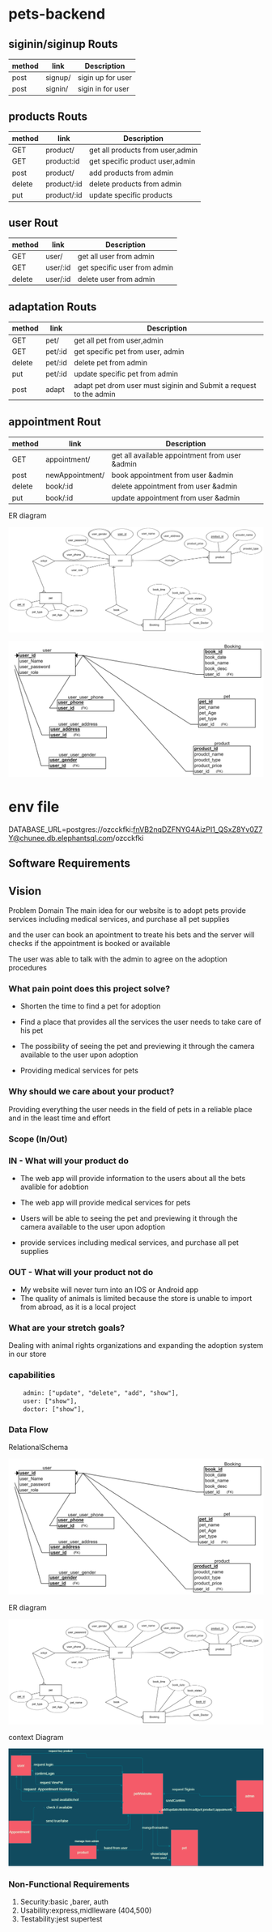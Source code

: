 # pets-backend

## siginin/siginup Routs

| method      |                      link           |   Description            |
| ----------- | ------------------------------------|--------------------------|
|    post     |  signup/                            | sigin up for user       |
|   post      |   signin/                           |     sigin in for user    |


## products Routs


| method      |                    link   |   Description                        |
| ----------- | --------------------------|--------------------------------------|
|    GET      |  product/                |    get all products from user,admin  |
|    GET      |  product:id              |    get specific product user,admin   |
|   post      | product/                 |    add products from admin           |
|    delete   |  product/:id             |   delete products from admin         |
|   put       |product/:id               |  update specific products            |



## user Rout

| method      |                      link           |   Description              |
| ----------- | ------------------------------------|----------------------------|
|    GET      |  user/                              |    get all user from admin |
|    GET      |  user/:id                           |get specific  user from admin|
|    delete   |  user/:id                           |      delete user from admin|


## adaptation Routs 


| method      |                      link           |   Description             |
| ----------- | ------------------------------------|--------------------------|
|    GET      |  pet/                                | get all pet from user,admin |
|    GET      |  pet/:id                         |  get specific  pet from user, admin  |
|    delete   |      pet/:id       |      delete pet from admin|
| put         | pet/:id            |update specific pet from admin|
|post         |adapt | adapt pet drom user must siginin and Submit a request to the admin|


## appointment Rout

| method      |                      link           |   Description             |
| ----------- | ------------------------------------|--------------------------|
|  GET |      appointment/       | get all available appointment from user &admin |
|  post |      newAppointment/       | book appointment from user  &admin |
|  delete  |      book/:id       | delete  appointment from user  &admin |
|  put  |      book/:id       | update  appointment from user  &admin |



 ER diagram

 ![ERdiagram](ERdiagram.png)




 ![RelationalSchema](RelationalSchema.png)

# env file

DATABASE_URL=postgres://ozcckfki:fnVB2nqDZFNYG4AizPI1_QSxZ8Yv0Z7Y@chunee.db.elephantsql.com/ozcckfki

## Software Requirements

## Vision

Problem Domain
The main idea for our website is to adopt pets
provide services including medical services, and purchase all pet supplies

and the user can book an apointment to treate his bets and the server will  
checks if the appointment is booked or available

The user was able to talk with the admin to agree on the adoption procedures

### What pain point does this project solve?

- Shorten the time to find a pet for adoption

- Find a place that provides all the services the user needs to take care of his pet

- The possibility of seeing the pet and previewing it through the camera available to the user upon adoption

- Providing medical services for pets

### Why should we care about your product?

Providing everything the user needs in the field of pets in a reliable place and in the least time and effort

### Scope (In/Out)

### IN - What will your product do

- The web app will provide information to the users about all the bets avalible for adobtion

- The web app will provide medical services for pets

- Users will be able to seeing the pet and previewing it through the camera available to the user upon adoption

- provide services including medical services, and purchase all pet supplies

### OUT - What will your product not do

- My website will never turn into an IOS or Android app
- The quality of animals is limited because the store is unable to import from abroad, as it is a local project

### What are your stretch goals?

Dealing with animal rights organizations and expanding the adoption system in our store

### capabilities

```
    admin: ["update", "delete", "add", "show"],
    user: ["show"],
    doctor: ["show"],

```

### Data Flow


 RelationalSchema

![RelationalSchema](RelationalSchema.png)

 ER diagram

 ![diagram](image.png)

 context Diagram

![contextDigram](contextDigram.png)

### Non-Functional Requirements

1. Security:basic ,barer, auth
2. Usability:express,midlleware (404,500)
3. Testability:jest supertest
